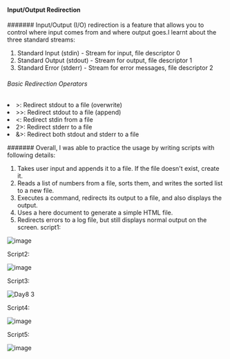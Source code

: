 #### Input/Output Redirection

####### Input/Output (I/O) redirection is a feature that allows you to control where input comes from and where output goes.I learnt about the three standard streams:
1. Standard Input (stdin) - Stream for input, file descriptor 0
2. Standard Output (stdout) - Stream for output, file descriptor 1
3. Standard Error (stderr) - Stream for error messages, file descriptor 2

###### Basic Redirection Operators
<li> >: Redirect stdout to a file (overwrite)
<li> >>: Redirect stdout to a file (append)
<li> <: Redirect stdin from a file
<li> 2>: Redirect stderr to a file
<li> &>: Redirect both stdout and stderr to a file

####### Overall, I was able to practice the usage by writing scripts with following details: 
1. Takes user input and appends it to a file. If the file doesn't exist, create it.
2. Reads a list of numbers from a file, sorts them, and writes the sorted list to a new file.
3. Executes a command, redirects its output to a file, and also displays the output.
4. Uses a here document to generate a simple HTML file.
5. Redirects errors to a log file, but still displays normal output on the screen.
script1:

![image](https://github.com/user-attachments/assets/5de9639e-987e-4e66-9d4d-06bf75514e2c)

Script2:

![image](https://github.com/user-attachments/assets/c95889a8-eb3f-45fd-a395-4b15d5bdadd5)

Script3: 

![Day8 3](https://github.com/user-attachments/assets/75866d5f-8fd2-4606-a458-c6d4be3df1b4)

Script4:

![image](https://github.com/user-attachments/assets/b206770d-fa79-4c85-9480-7529c5165188)

Script5:

![image](https://github.com/user-attachments/assets/1d75fab7-264c-47dc-8130-9026cd8db81a)
